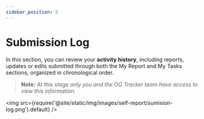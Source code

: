 ```yaml
---
sidebar_position: 5
---
```


# Submission Log

In this section, you can review your **activity history**, including reports, updates or edits submitted through both the My Report and My Tasks sections, organized in chronological order.

> **Note:** *At this stage only you and the OG Tracker team have access to view this information.*

<img src={require('@site/static/img/images/self-report/sumision-log.png').default} />